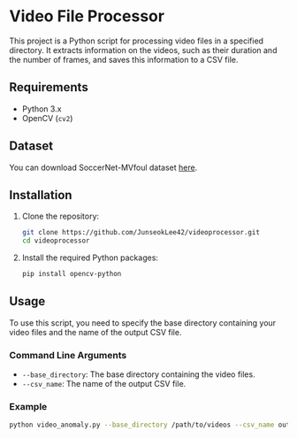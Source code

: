 # Video File Processor

This project is a Python script for processing video files in a specified directory. It extracts information on the videos, such as their duration and the number of frames, and saves this information to a CSV file.

## Requirements

- Python 3.x
- OpenCV (`cv2`)

## Dataset

You can download SoccerNet-MVfoul dataset [here](https://github.com/SoccerNet/sn-mvfoul).

## Installation

1. Clone the repository:
    ```sh
    git clone https://github.com/JunseokLee42/videoprocessor.git
    cd videoprocessor
    ```

2. Install the required Python packages:
    ```sh
    pip install opencv-python
    ```

## Usage

To use this script, you need to specify the base directory containing your video files and the name of the output CSV file.

### Command Line Arguments

- `--base_directory`: The base directory containing the video files.
- `--csv_name`: The name of the output CSV file.

### Example

```sh
python video_anomaly.py --base_directory /path/to/videos --csv_name output.csv
